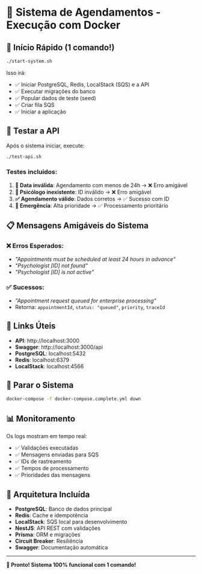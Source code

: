 # 🚀 Sistema de Agendamentos - Execução com Docker

## 🎯 Início Rápido (1 comando!)

```bash
./start-system.sh
```

Isso irá:
- ✅ Iniciar PostgreSQL, Redis, LocalStack (SQS) e a API
- ✅ Executar migrações do banco
- ✅ Popular dados de teste (seed)
- ✅ Criar fila SQS
- ✅ Iniciar a aplicação

## 🧪 Testar a API

Após o sistema iniciar, execute:

```bash
./test-api.sh
```

### Testes incluídos:

1. **📅 Data inválida**: Agendamento com menos de 24h → ❌ Erro amigável
2. **👤 Psicólogo inexistente**: ID inválido → ❌ Erro amigável  
3. **✅ Agendamento válido**: Dados corretos → ✅ Sucesso com ID
4. **🚨 Emergência**: Alta prioridade → ✅ Processamento prioritário

## 📋 Mensagens Amigáveis do Sistema

### ❌ Erros Esperados:
- *"Appointments must be scheduled at least 24 hours in advance"*
- *"Psychologist [ID] not found"*
- *"Psychologist [ID] is not active"*

### ✅ Sucessos:
- *"Appointment request queued for enterprise processing"*
- Retorna: `appointmentId`, `status: "queued"`, `priority`, `traceId`

## 🔗 Links Úteis

- **API**: http://localhost:3000
- **Swagger**: http://localhost:3000/api
- **PostgreSQL**: localhost:5432
- **Redis**: localhost:6379
- **LocalStack**: localhost:4566

## 🛑 Parar o Sistema

```bash
docker-compose -f docker-compose.complete.yml down
```

## 📊 Monitoramento

Os logs mostram em tempo real:
- ✅ Validações executadas
- ✅ Mensagens enviadas para SQS
- ✅ IDs de rastreamento
- ✅ Tempos de processamento
- ✅ Prioridades das mensagens

## 🔧 Arquitetura Incluída

- **PostgreSQL**: Banco de dados principal
- **Redis**: Cache e idempotência 
- **LocalStack**: SQS local para desenvolvimento
- **NestJS**: API REST com validações
- **Prisma**: ORM e migrações
- **Circuit Breaker**: Resiliência
- **Swagger**: Documentação automática

---

**🎉 Pronto! Sistema 100% funcional com 1 comando!**